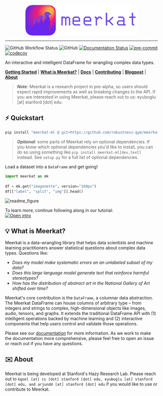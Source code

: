 
<div align="center">
    <img src="docs/assets/meerkat_banner.png" height=100 alt="Meerkat logo"/>
</div>

-----

![GitHub Workflow Status](https://img.shields.io/github/workflow/status/robustness-gym/meerkat/CI)
![GitHub](https://img.shields.io/github/license/robustness-gym/meerkat)
[![Documentation Status](https://readthedocs.org/projects/meerkat/badge/?version=latest)](https://meerkat.readthedocs.io/en/latest/?badge=latest)
[![pre-commit](https://img.shields.io/badge/pre--commit-enabled-brightgreen?logo=pre-commit&logoColor=white)](https://github.com/pre-commit/pre-commit)
[![codecov](https://codecov.io/gh/robustness-gym/meerkat/branch/main/graph/badge.svg?token=MOLQYUSYQU)](https://codecov.io/gh/robustness-gym/meerkat)

An interactive and intelligent DataFrame for wrangling complex data types.

[**Getting Started**](⚡️-Quickstart)
| [**What is Meerkat?**](💡-what-is-Meerkat)
| [**Docs**](https://meerkat.readthedocs.io/en/dev/index.html)
| [**Contributing**](CONTRIBUTING.md)
| [**Blogpost**](https://www.notion.so/sabrieyuboglu/Meerkat-DataPanels-for-Machine-Learning-64891aca2c584f1889eb0129bb747863)
| [**About**](✉️-About)

> **_Note_**: Meerkat is a research project in pre-alpha, so users should expect rapid improvements as well as breaking changes to the API. If you are interested in using Meerkat, please reach out to us: eyuboglu [at] stanford [dot] edu. 

## ⚡️ Quickstart
```bash
pip install "meerkat-ml @ git+https://github.com/robustness-gym/meerkat@clever-dev"
``` 
> **_Optional_**: some parts of Meerkat rely on optional dependencies. If you know which optional dependencies you'd like to install, you can do so using something like `pip install meerkat-ml[dev,text]` instead. See `setup.py` for a full list of optional dependencies.   

 
Load a dataset into a `DataFrame` and get going!
```python
import meerkat as mk

df = mk.get("imagenette", version="160px")
df[["label", "split", "img"]].head()
```
<img width="500" alt="readme_figure" src="https://user-images.githubusercontent.com/32822771/132963373-b4ae2f22-ee89-483c-b131-12e2fa3c9284.png">

To learn more, continue following along in our tutorial:  
[![Open intro](https://colab.research.google.com/assets/colab-badge.svg)](https://colab.research.google.com/drive/15kPD6Kym0MOpICafHgO1pCt8T2N_xevM#scrollTo=03nX_l19B5Zt&uniqifier=1) 

## 💡 What is Meerkat?
Meerkat is a data-wrangling library that helps data scientists and machine learning practitioners answer statistical questions about complex data types. Questions like:
<!-- TODO: Add links to notebooks demonstrating these techniques. -->
- *Does my model make systematic errors on an unlabeled subset of my data?*
- *Does this large language model generate text that reinforce harmful stereotypes?*
- *How has the distribution of abstract art in the National Gallery of Art shifted over time?*

Meerkat's core contribution is the `DataFrame`, a columnar data abstraction. The Meerkat DataFrame can house columns of arbitrary type – from integers and strings to complex, high-dimensional objects like images, audio, tensors, and graphs. It extends the traditional DataFrame API with (1) intelligent operations backed by machine learning and (2) interactive components that help users control and validate those operations.

Please see our [documentation](https://meerkat.readthedocs.io/en/dev/guide/guide.html) for more information. As we work to make the documentation more comprehensive, please feel free to open an issue or reach out if you have any questions. 

## ✉️ About
Meerkat is being developed at Stanford's Hazy Research Lab. Please reach out to `kgoel [at] cs [dot] stanford [dot] edu, eyuboglu [at] stanford [dot] edu, and arjundd [at] stanford [dot] edu` if you would like to use or contribute to Meerkat.
